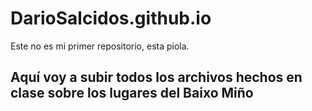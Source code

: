 # DarioSalcidos.github.io
Este no es mi primer repositorio, esta piola.

## Aquí voy a subir todos los archivos hechos en clase sobre los lugares del Baixo Miño
